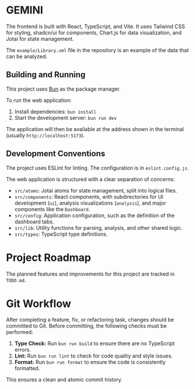 # GEMINI

The frontend is built with React, TypeScript, and Vite. It uses Tailwind CSS for
styling, shadcn/ui for components, Chart.js for data visualization, and Jotai for
state management.

The `example/Library.xml` file in the repository is an example of the data that
can be analyzed.

## Building and Running

This project uses [Bun](https://bun.sh/) as the package manager.

To run the web application:

1. Install dependencies: `bun install`
2. Start the development server: `bun run dev`

The application will then be available at the address shown in the terminal
(usually `http://localhost:5173`).

## Development Conventions

The project uses ESLint for linting. The configuration is in `eslint.config.js`.

The web application is structured with a clear separation of concerns:

- `src/atoms`: Jotai atoms for state management, split into logical files.
- `src/components`: React components, with subdirectories for UI development
  (`ui`), analysis visualizations (`analysis`), and major components like the `Dashboard`.
- `src/config`: Application configuration, such as the definition of the
  dashboard tabs.
- `src/lib`: Utility functions for parsing, analysis, and other shared logic.
- `src/types`: TypeScript type definitions.

# Project Roadmap

The planned features and improvements for this project are tracked in `TODO.md`.

# Git Workflow

After completing a feature, fix, or refactoring task, changes should be committed to Git. Before committing, the following checks must be performed:

1.  **Type Check:** Run `bun run build` to ensure there are no TypeScript errors.
2.  **Lint:** Run `bun run lint` to check for code quality and style issues.
3.  **Format:** Run `bun run format` to ensure the code is consistently formatted.

This ensures a clean and atomic commit history.
